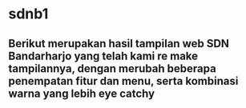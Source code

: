 # sdnb1

 ## Berikut merupakan hasil tampilan web SDN Bandarharjo yang telah kami re make tampilannya, dengan merubah beberapa penempatan fitur dan menu, serta kombinasi warna yang lebih eye catchy
